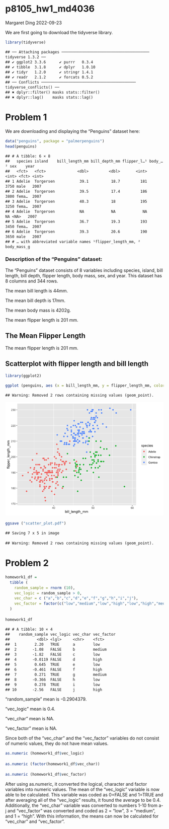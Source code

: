 p8105_hw1_md4036
================
Margaret Ding
2022-09-23

We are first going to download the tidyverse library.

``` r
library(tidyverse)
```

    ## ── Attaching packages ─────────────────────────────────────── tidyverse 1.3.2 ──
    ## ✔ ggplot2 3.3.6      ✔ purrr   0.3.4 
    ## ✔ tibble  3.1.8      ✔ dplyr   1.0.10
    ## ✔ tidyr   1.2.0      ✔ stringr 1.4.1 
    ## ✔ readr   2.1.2      ✔ forcats 0.5.2 
    ## ── Conflicts ────────────────────────────────────────── tidyverse_conflicts() ──
    ## ✖ dplyr::filter() masks stats::filter()
    ## ✖ dplyr::lag()    masks stats::lag()

# Problem 1

We are downloading and displaying the “Penguins” dataset here:

``` r
data("penguins", package = "palmerpenguins")
head(penguins)
```

    ## # A tibble: 6 × 8
    ##   species island    bill_length_mm bill_depth_mm flipper_l…¹ body_…² sex    year
    ##   <fct>   <fct>              <dbl>         <dbl>       <int>   <int> <fct> <int>
    ## 1 Adelie  Torgersen           39.1          18.7         181    3750 male   2007
    ## 2 Adelie  Torgersen           39.5          17.4         186    3800 fema…  2007
    ## 3 Adelie  Torgersen           40.3          18           195    3250 fema…  2007
    ## 4 Adelie  Torgersen           NA            NA            NA      NA <NA>   2007
    ## 5 Adelie  Torgersen           36.7          19.3         193    3450 fema…  2007
    ## 6 Adelie  Torgersen           39.3          20.6         190    3650 male   2007
    ## # … with abbreviated variable names ¹​flipper_length_mm, ²​body_mass_g

### Description of the “Penguins” dataset:

The “Penguins” dataset consists of 8 variables including species,
island, bill length, bill depth, flipper length, body mass, sex, and
year. This dataset has 8 columns and 344 rows.

The mean bill length is 44mm.

The mean bill depth is 17mm.

The mean body mass is 4202g.

The mean flipper length is 201 mm.

## The Mean Flipper Length

The mean flipper length is 201 mm.

## Scatterplot with flipper length and bill length

``` r
library(ggplot2)
```

``` r
ggplot (penguins, aes (x = bill_length_mm, y = flipper_length_mm, color = species)) + geom_point() 
```

    ## Warning: Removed 2 rows containing missing values (geom_point).

![](p8105_hw1_md4036_files/figure-gfm/scatterplot%20with%20bill%20length%20and%20flipper%20length-1.png)<!-- -->

``` r
ggsave ("scatter_plot.pdf")
```

    ## Saving 7 x 5 in image

    ## Warning: Removed 2 rows containing missing values (geom_point).

# Problem 2

``` r
homework1_df = 
  tibble (
    random_sample = rnorm (10),
    vec_logic = random_sample > 0,
    vec_char = c ("a","b","c","d","e","f","g","h","i","j"),
    vec_factor = factor(c("low","medium","low","high","low","high","medium","low","low","high"))
  )

homework1_df
```

    ## # A tibble: 10 × 4
    ##    random_sample vec_logic vec_char vec_factor
    ##            <dbl> <lgl>     <chr>    <fct>     
    ##  1        2.20   TRUE      a        low       
    ##  2       -1.08   FALSE     b        medium    
    ##  3       -1.82   FALSE     c        low       
    ##  4       -0.0119 FALSE     d        high      
    ##  5        0.645  TRUE      e        low       
    ##  6       -0.461  FALSE     f        high      
    ##  7        0.271  TRUE      g        medium    
    ##  8       -0.366  FALSE     h        low       
    ##  9        0.278  TRUE      i        low       
    ## 10       -2.56   FALSE     j        high

“random_sample” mean is -0.2904379.

“vec_logic” mean is 0.4.

“vec_char” mean is NA.

“vec_factor” mean is NA.

Since both of the “vec_char” and the “vec_factor” variables do not
consist of numeric values, they do not have mean values.

``` r
as.numeric (homework1_df$vec_logic)

as.numeric (factor(homework1_df$vec_char))

as.numeric (homework1_df$vec_factor)
```

After using as.numeric, it converted the logical, character and factor
variables into numeric values. The mean of the “vec_logic” variable is
now able to be calculated. This variable was coded as 0=FALSE and 1=TRUE
and after averaging all of the “vec_logic” results, it found the average
to be 0.4. Additionally, the “vec_char” variable was converted to
numbers 1-10 from a-j and “vec_factor” was converted and coded as 2 =
“low”, 3 = “medium”, and 1 = “high”. With this information, the means
can now be calculated for “vec_char” and “vec_factor”.

